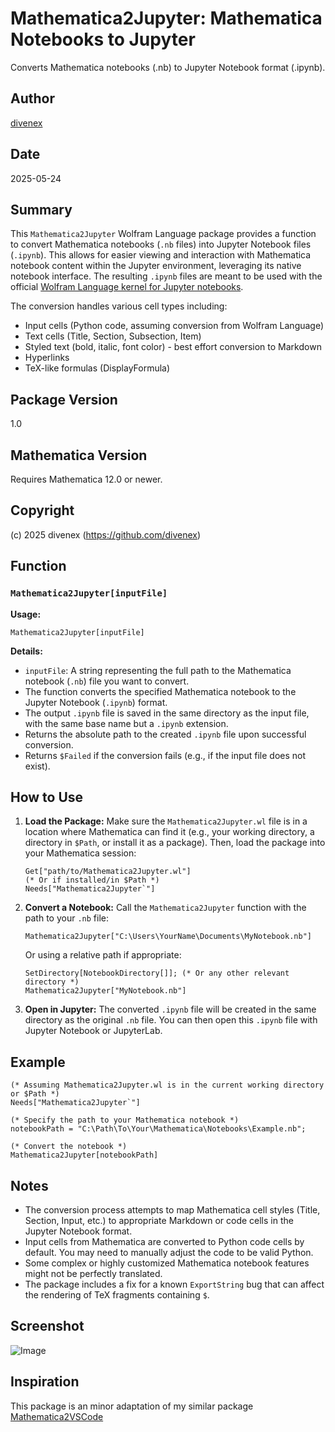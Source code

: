 # Mathematica2Jupyter: Mathematica Notebooks to Jupyter

Converts Mathematica notebooks (.nb) to Jupyter Notebook format (.ipynb).

## Author

[divenex](https://github.com/divenex)

## Date

2025-05-24

## Summary

This `Mathematica2Jupyter` Wolfram Language package provides a function to convert Mathematica notebooks (`.nb` files) into Jupyter Notebook files (`.ipynb`). This allows for easier viewing and interaction with Mathematica notebook content within the Jupyter environment, leveraging its native notebook interface. The resulting `.ipynb` files are meant to be used with the official [Wolfram Language kernel for Jupyter notebooks](https://github.com/WolframResearch/WolframLanguageForJupyter). 

The conversion handles various cell types including:
*   Input cells (Python code, assuming conversion from Wolfram Language)
*   Text cells (Title, Section, Subsection, Item)
*   Styled text (bold, italic, font color) - best effort conversion to Markdown
*   Hyperlinks
*   TeX-like formulas (DisplayFormula)

## Package Version

1.0

## Mathematica Version

Requires Mathematica 12.0 or newer.

## Copyright

(c) 2025 divenex (https://github.com/divenex)

## Function

### `Mathematica2Jupyter[inputFile]`

**Usage:**

`Mathematica2Jupyter[inputFile]`

**Details:**

*   `inputFile`: A string representing the full path to the Mathematica notebook (`.nb`) file you want to convert.
*   The function converts the specified Mathematica notebook to the Jupyter Notebook (`.ipynb`) format.
*   The output `.ipynb` file is saved in the same directory as the input file, with the same base name but a `.ipynb` extension.
*   Returns the absolute path to the created `.ipynb` file upon successful conversion.
*   Returns `$Failed` if the conversion fails (e.g., if the input file does not exist).

## How to Use

1.  **Load the Package:**
    Make sure the `Mathematica2Jupyter.wl` file is in a location where Mathematica can find it (e.g., your working directory, a directory in `$Path`, or install it as a package).
    Then, load the package into your Mathematica session:
    ```wolfram
    Get["path/to/Mathematica2Jupyter.wl"] 
    (* Or if installed/in $Path *)
    Needs["Mathematica2Jupyter`"]
    ```

2.  **Convert a Notebook:**
    Call the `Mathematica2Jupyter` function with the path to your `.nb` file:
    ```wolfram
    Mathematica2Jupyter["C:\Users\YourName\Documents\MyNotebook.nb"]
    ```
    Or using a relative path if appropriate:
    ```wolfram
    SetDirectory[NotebookDirectory[]]; (* Or any other relevant directory *)
    Mathematica2Jupyter["MyNotebook.nb"]
    ```

3.  **Open in Jupyter:**
    The converted `.ipynb` file will be created in the same directory as the original `.nb` file. You can then open this `.ipynb` file with Jupyter Notebook or JupyterLab.

## Example

```wolfram
(* Assuming Mathematica2Jupyter.wl is in the current working directory or $Path *)
Needs["Mathematica2Jupyter`"]

(* Specify the path to your Mathematica notebook *)
notebookPath = "C:\Path\To\Your\Mathematica\Notebooks\Example.nb";

(* Convert the notebook *)
Mathematica2Jupyter[notebookPath]
```

## Notes

*   The conversion process attempts to map Mathematica cell styles (Title, Section, Input, etc.) to appropriate Markdown or code cells in the Jupyter Notebook format.
*   Input cells from Mathematica are converted to Python code cells by default. You may need to manually adjust the code to be valid Python.
*   Some complex or highly customized Mathematica notebook features might not be perfectly translated.
*   The package includes a fix for a known `ExportString` bug that can affect the rendering of TeX fragments containing `$`.

## Screenshot

![Image](https://i.sstatic.net/te5xlpyf.jpg)

## Inspiration

This package is an minor adaptation of my similar package [Mathematica2VSCode](https://github.com/divenex/mathematica2vscode)

